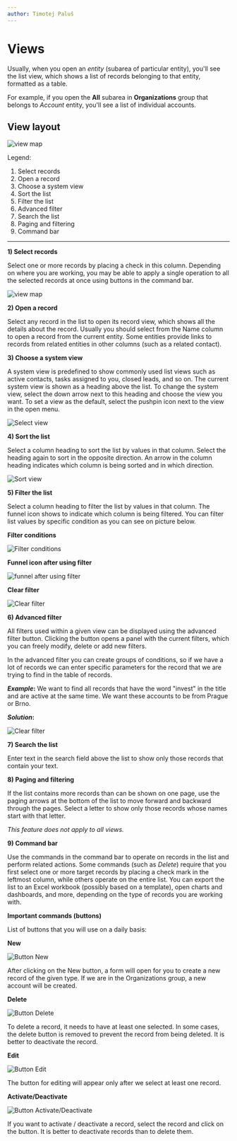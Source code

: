 ```yaml
---
author: Timotej Paluš
---
```


# Views
Usually, when you open an _entity_ (subarea of particular entity), you'll see the list view, which shows a list of records belonging to that entity, formatted as a table. 

For example, if you open the **All** subarea in **Organizations** group that belongs to _Account_ entity, you'll see a list of individual accounts.

## View layout
![view map](/.attachments/ModelDrivenAppUserGuide/viewOverview.png)

Legend:
1) Select records
2) Open a record
3) Choose a system view
4) Sort the list
5) Filter the list
6) Advanced filter
7) Search the list
8) Paging and filtering
9) Command bar

---

**1) Select records**

Select one or more records by placing a check in this column. Depending on where you are working, you may be able to apply a single operation to all the selected records at once using buttons in the command bar.

![view map](/.attachments/ModelDrivenAppUserGuide/selectRecords.png)

**2) Open a record**

Select any record in the list to open its record view, which shows all the details about the record. Usually you should select from the Name column to open a record from the current entity. Some entities provide links to records from related entities in other columns (such as a related contact).

**3) Choose a system view**

A system view is predefined to show commonly used list views such as active contacts, tasks assigned to you, closed leads, and so on. The current system view is shown as a heading above the list. To change the system view, select the down arrow next to this heading and choose the view you want. To set a view as the default, select the pushpin icon next to the view in the open menu.

![Select view](/.attachments/ModelDrivenAppUserGuide/selectViews.png)

**4) Sort the list**

Select a column heading to sort the list by values in that column. Select the heading again to sort in the opposite direction. An arrow in the column heading indicates which column is being sorted and in which direction.

![Sort view](/.attachments/ModelDrivenAppUserGuide/sortView.png)

**5) Filter the list**

Select a column heading to filter the list by values in that column. The funnel icon shows to indicate which column is being filtered. You can filter list values by specific condition as you can see on picture below. 

**Filter conditions**

![Filter conditions](/.attachments/ModelDrivenAppUserGuide/filterConditions.png)

**Funnel icon after using filter**

![funnel after using filter](/.attachments/ModelDrivenAppUserGuide/funnelIcon.png)

**Clear filter**

![Clear filter](/.attachments/ModelDrivenAppUserGuide/clearFilter.png)

**6) Advanced filter**

All filters used within a given view can be displayed using the advanced filter button. Clicking the button opens a panel with the current filters, which you can freely modify, delete or add new filters. 

In the advanced filter you can create groups of conditions, so if we have a lot of records we can enter specific parameters for the record that we are trying to find in the table of records. 



**_Example_:**
We want to find all records that have the word "invest" in the title and are active at the same time. We want these accounts to be from Prague or Brno.

**_Solution_:**

![Clear filter](/.attachments/ModelDrivenAppUserGuide/advancedFilter.png)

**7) Search the list**

Enter text in the search field above the list to show only those records that contain your text.

**8) Paging and filtering**

 If the list contains more records than can be shown on one page, use the paging arrows at the bottom of the list to move forward and backward through the pages. Select a letter to show only those records whose names start with that letter.

 _This feature does not apply to all views._

**9) Command bar**

Use the commands in the command bar to operate on records in the list and perform related actions. Some commands (such as _Delete_) require that you first select one or more target records by placing a check mark in the leftmost column, while others operate on the entire list. You can export the list to an Excel workbook (possibly based on a template), open charts and dashboards, and more, depending on the type of records you are working with.

**Important commands (buttons)**

List of buttons that you will use on a daily basis:

**New**

![Button New](/.attachments/ModelDrivenAppUserGuide/newButton.png)

After clicking on the New button, a form will open for you to create a new record of the given type. If we are in the Organizations group, a new account will be created.

**Delete**

![Button Delete](/.attachments/ModelDrivenAppUserGuide/deleteButton.png)

To delete a record, it needs to have at least one selected. In some cases, the delete button is removed to prevent the record from being deleted. It is better to deactivate the record.

**Edit**

![Button Edit](/.attachments/ModelDrivenAppUserGuide/editButton.png)

The button for editing will appear only after we select at least one record.

**Activate/Deactivate**

![Button Activate/Deactivate](/.attachments/ModelDrivenAppUserGuide/activateDeactivateButtons.png)

If you want to activate / deactivate a record, select the record and click on the button. It is better to deactivate records than to delete them.


